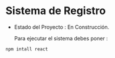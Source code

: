 <h1>Sistema de Registro</h1>

- Estado del Proyecto : En Construcción.

  Para ejecutar el sistema debes poner :
  
```npm intall react```
